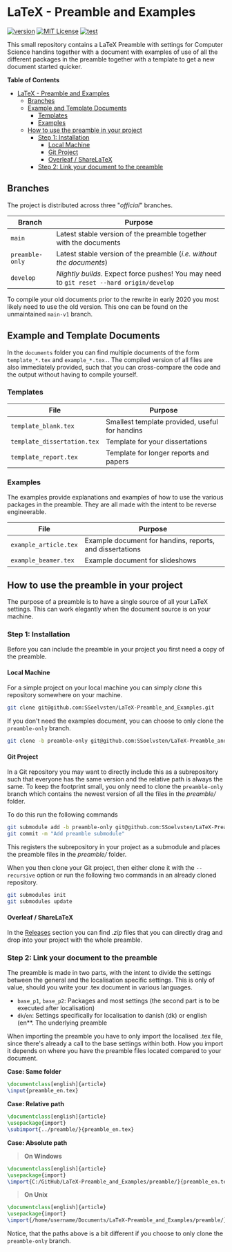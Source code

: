 # LaTeX - Preamble and Examples
[![version](https://img.shields.io/badge/version-2.0-blue.svg)](https://github.com/SSoelvsten/LaTeX-Preamble_and_Examples/tree/main)
[![MIT License](https://img.shields.io/badge/license-MIT%20License-blue.svg)](LICENSE.md)
[![test](https://github.com/SSoelvsten/LaTeX-Preamble_and_Examples/workflows/test/badge.svg?branch=main)](https://github.com/SSoelvsten/LaTeX-Preamble_and_Examples/actions?query=workflow%3Atest+branch%3Amain)

This small repository contains a LaTeX Preamble with settings for Computer
Science handins together with a document with examples of use of all the
different packages in the preamble together with a template to get a new
document started quicker.

<!-- markdown-toc start - Don't edit this section. Run M-x markdown-toc-refresh-toc -->
**Table of Contents**

- [LaTeX - Preamble and Examples](#latex---preamble-and-examples)
    - [Branches](#branches)
    - [Example and Template Documents](#example-and-template-documents)
        - [Templates](#templates)
        - [Examples](#examples)
    - [How to use the preamble in your project](#how-to-use-the-preamble-in-your-project)
        - [Step 1: Installation](#step-1-installation)
            - [Local Machine](#local-machine)
            - [Git Project](#git-project)
            - [Overleaf / ShareLaTeX](#overleaf--sharelatex)
        - [Step 2: Link your document to the preamble](#step-2-link-your-document-to-the-preamble)

<!-- markdown-toc end -->

## Branches
The project is distributed across three "_official_" branches.

| Branch          | Purpose                                                                                  |
|-----------------|------------------------------------------------------------------------------------------|
| `main`          | Latest stable version of the preamble together with the documents                        |
| `preamble-only` | Latest stable version of the preamble (_i.e. without the documents_)                     |
| `develop`       | _Nightly builds_. Expect force pushes! You may need to `git reset --hard origin/develop` |

To compile your old documents prior to the rewrite in early 2020 you most likely
need to use the old version. This one can be found on the unmaintained
`main-v1` branch.

## Example and Template Documents
In the `documents` folder you can find multiple documents of the form
`template_*.tex` and `example_*.tex.`. The compiled version of all files are
also immediately provided, such that you can cross-compare the code and the
output without having to compile yourself.

### Templates

| File                        | Purpose                                        |
|-----------------------------|------------------------------------------------|
| `template_blank.tex`        | Smallest template provided, useful for handins |
| `template_dissertation.tex` | Template for your dissertations                |
| `template_report.tex`       | Template for longer reports and papers         |

### Examples
The examples provide explanations and examples of how to use the various
packages in the preamble. They are all made with the intent to be reverse
engineerable.

| File                  | Purpose                                                  |
|-----------------------|----------------------------------------------------------|
| `example_article.tex` | Example document for handins, reports, and dissertations |
| `example_beamer.tex`  | Example document for slideshows                          |

## How to use the preamble in your project
The purpose of a preamble is to have a single source of all your LaTeX settings.
This can work elegantly when the document source is on your machine.

### Step 1: Installation
Before you can include the preamble in your project you first need a copy of the
preamble.

#### Local Machine
For a simple project on your local machine you can simply _clone_ this
repository somewhere on your machine.
```bash
git clone git@github.com:SSoelvsten/LaTeX-Preamble_and_Examples.git
```
If you don't need the examples document, you can choose to only clone the
`preamble-only` branch.
```bash
git clone -b preamble-only git@github.com:SSoelvsten/LaTeX-Preamble_and_Examples.git
```

#### Git Project
In a Git repository you may want to directly include this as a subrepository
such that everyone has the same version and the relative path is always the
same. To keep the footprint small, you only need to clone the `preamble-only`
branch which contains the newest version of all the files in the _preamble/_
folder.

To do this run the following commands
```bash
git submodule add -b preamble-only git@github.com:SSoelvsten/LaTeX-Preamble_and_Examples.git preamble
git commit -m "Add preamble submodule"
```
This registers the subrepository in your project as a submodule and places the
preamble files in the _preamble/_ folder.

When you then clone your Git project, then either clone it with the
`--recursive` option or run the following two commands in an already cloned repository.
```bash
git submodules init
git submodules update
```

#### Overleaf / ShareLaTeX
In the
[Releases](https://github.com/SSoelvsten/LaTeX-Preamble_and_Examples/releases)
section you can find _.zip_ files that you can directly drag and drop into your
project with the whole preamble.

### Step 2: Link your document to the preamble
The preamble is made in two parts, with the intent to divide the settings
between the general and the localisation specific settings. This is only of
value, should you write your .tex document in various languages.
- `base_p1`, `base_p2`: Packages and most settings (the second part is to be
  executed after localisation)
- `dk`/`en`: Settings specifically for localisation to danish (dk) or english (en**.
  The underlying preamble

When importing the preamble you have to only import the localised .tex file,
since there's already a call to the base settings within both. How you import it
depends on where you have the preamble files located compared to your document.

**Case: Same folder**
```tex
\documentclass[english]{article}
\input{preamble_en.tex}
```

**Case: Relative path**
```tex
\documentclass[english]{article}
\usepackage{import}
\subimport{../preamble/}{preamble_en.tex}
```

**Case: Absolute path**
> **On Windows**
```tex
\documentclass[english]{article}
\usepackage{import}
\import{C:/GitHub/LaTeX-Preamble_and_Examples/preamble/}{preamble_en.tex}
```

> **On Unix**
```tex
\documentclass[english]{article}
\usepackage{import}
\import{/home/username/Documents/LaTeX-Preamble_and_Examples/preamble/}{preamble_en.tex}
```

Notice, that the paths above is a bit different if you choose to only clone the
`preamble-only` branch.

